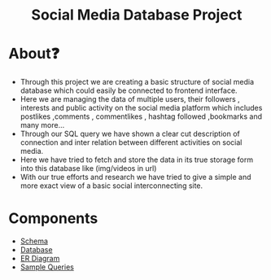 <h1 align="center">Social Media Database Project</h1>

# About❓
<ul>
<li>Through this project  we are creating a basic structure of social media database which could easily be connected to frontend interface.  </li>
<li>Here we are managing the data of multiple users, their followers  , interests and public activity on the social media platform which includes postlikes ,comments , commentlikes , hashtag followed ,bookmarks and many more... </li>
<li>Through our SQL query we have shown a clear cut description of connection and inter relation between different activities on social media. </li>
<li>Here we have  tried to fetch and store the  data in its true storage form into this database like (img/videos in url) </li>
<li>With our true efforts and research  we have tried to give a simple and more exact view of a basic social interconnecting site.</li>
</ul>

# Components
* [Schema](https://github.com/insanemate033-gif/social-mediadatabase/blob/main/ER%20Diagram.png)
* [Database](https://github.com/ssahibsingh/Social-Media-Database-Project/blob/9c3312aaf59acdce09fe6f4857e96b371fa58b40/table_database.sql)
* [ER Diagram](https://github.com/ssahibsingh/Social-Media-Database-Project/blob/9c3312aaf59acdce09fe6f4857e96b371fa58b40/ER%20Diagram.png)
* [Sample Queries](https://github.com/ssahibsingh/Social-Media-Database-Project/blob/9c3312aaf59acdce09fe6f4857e96b371fa58b40/queries.sql)
